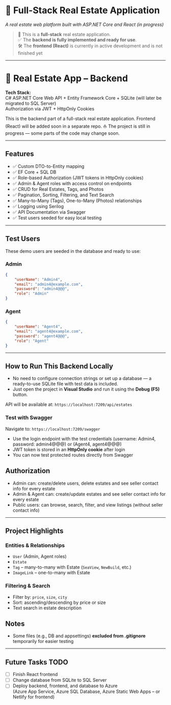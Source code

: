# 🏡 Full-Stack Real Estate Application  
*A real estate web platform built with ASP.NET Core and React (in progress)*

> 🚧 This is a **full-stack** real estate application.  
> ✅ The **backend is fully implemented and ready for use**.  
> 🛠️ The **frontend (React)** is currently in active development and is not finished yet

---


# 🏣 Real Estate App – Backend

**Tech Stack:**  
C# ASP.NET Core Web API + Entity Framework Core + SQLite (will later be migrated to SQL Server)  
Authorization via JWT + HttpOnly Cookies

This is the backend part of a full-stack real estate application. Frontend (React) will be added soon in a separate repo.
⛵ The project is still in progress — some parts of the code may change soon.

---

## Features

-   ✅ Custom DTO-to-Entity mapping
-   ✅ EF Core + SQL DB
-   ✅ Role-based Authorization (JWT tokens in HttpOnly cookies)
-   ✅ Admin & Agent roles with access control on endpoints
-   ✅ CRUD for Real Estates, Tags, and Photos
-   ✅ Pagination, Sorting, Filtering, and Text Search
-   ✅ Many-to-Many (Tags), One-to-Many (Photos) relationships
-   ✅ Logging using Serilog
-   ✅ API Documentation via Swagger
-   ✅ Test users seeded for easy local testing

---

## Test Users

These demo users are seeded in the database and ready to use:

### Admin

```json
{
    "userName": "Admin4",
    "email": "admin4@example.com",
    "password": "admin4@@@",
    "role": "Admin"
}
```

### Agent

```json
{
    "userName": "Agent4",
    "email": "agent4@example.com",
    "password": "agent4@@@",
    "role": "Agent"
}
```

---

## How to Run This Backend Locally

-   No need to configure connection strings or set up a database — a ready-to-use SQLite file with test data is included.
-   Just open the project in **Visual Studio** and run it using the **Debug (F5)** button.

API will be available at: `https://localhost:7209/api/estates`

### Test with Swagger

Navigate to: `https://localhost:7209/swagger`

-   Use the login endpoint with the test credentials (username: Admin4, password: admin4@@@) or (Agent4, agent4@@@)
-   JWT token is stored in an **HttpOnly cookie** after login
-   You can now test protected routes directly from Swagger

## Authorization

-   Admin can: create/delete users, delete estates and see seller contact info for every estate
-   Admin & Agent can: create/update estates and see seller contact info for every estate
-   Public users: can browse, search, filter, and view listings (without seller contact info)

---

## Project Highlights

### Entities & Relationships

-   `User` (Admin, Agent roles)
-   `Estate`
-   `Tag` – many-to-many with Estate (`SeaView`, `NewBuild`, etc.)
-   `ImageLink` – one-to-many with Estate

### Filtering & Search

-   Filter by: `price`, `size`, `city`
-   Sort: ascending/descending by price or size
-   Text search in estate description

## Notes

-   Some files (e.g., DB and appsettings) **excluded from .gitignore** temporarily for easier testing

---

## Future Tasks TODO

-   [ ] Finish React frontend
-   [ ] Change database from SQLite to SQL Server
-   [ ] Deploy backend, frontend, and database to Azure  
         (Azure App Service, Azure SQL Database, Azure Static Web Apps – or Netlify for frontend)
